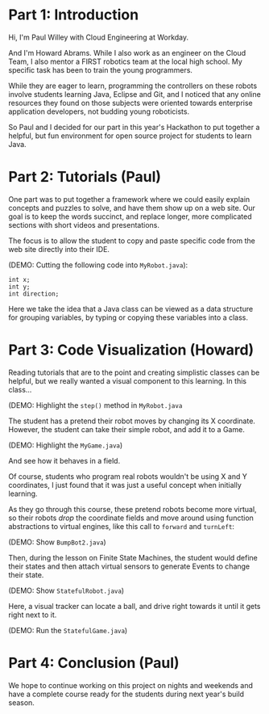 Part 1: Introduction
====================

Hi, I'm Paul Willey with Cloud Engineering at Workday.

And I'm Howard Abrams. While I also work as an engineer on the Cloud
Team, I also mentor a FIRST robotics team at the local high school. My
specific task has been to train the young programmers.

While they are eager to learn, programming the controllers on these
robots involve students learning Java, Eclipse and Git, and I noticed
that any online resources they found on those subjects were oriented
towards enterprise application developers, not budding young
roboticists.

So Paul and I decided for our part in this year's Hackathon to put
together a helpful, but fun environment for open source project for
students to learn Java.

Part 2: Tutorials  (Paul)
=================

One part was to put together a framework where we could easily explain
concepts and puzzles to solve, and have them show up on a web
site. Our goal is to keep the words succinct, and replace longer, more
complicated sections with short videos and presentations.

The focus is to allow the student to copy and paste specific code from
the web site directly into their IDE.

  (DEMO: Cutting the following code into `MyRobot.java`):

    int x;
    int y;
    int direction;

Here we take the idea that a Java class can be viewed as a data
structure for grouping variables, by typing or copying these variables
into a class.

Part 3: Code Visualization  (Howard)
==========================

Reading tutorials that are to the point and creating simplistic
classes can be helpful, but we really wanted a visual component to
this learning. In this class...

  (DEMO: Highlight the `step()` method in `MyRobot.java`

The student has a pretend their robot moves by changing its X coordinate.
However, the student can take their simple robot, and add it to a Game.

  (DEMO: Highlight the `MyGame.java`)

And see how it behaves in a field.

Of course, students who program real robots wouldn't be using X and Y
coordinates, I just found that it was just a useful concept when
initially learning.

As they go through this course, these pretend robots become more
virtual, so their robots *drop* the coordinate fields and move around
using function abstractions to virtual engines, like this call to
`forward` and `turnLeft`:

  (DEMO: Show `BumpBot2.java`)

Then, during the lesson on Finite State Machines, the student would
define their states and then attach virtual sensors to generate Events
to change their state.

  (DEMO: Show `StatefulRobot.java`)

Here, a visual tracker can locate a ball, and drive right towards it
until it gets right next to it.

  (DEMO: Run the `StatefulGame.java`)

Part 4: Conclusion   (Paul)
==================

We hope to continue working on this project on nights and weekends and
have a complete course ready for the students during next year's build
season.
